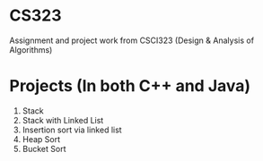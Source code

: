 # CS323
Assignment and project work from CSCI323 (Design &amp; Analysis of Algorithms)

# Projects (In both C++ and Java)
1. Stack
2. Stack with Linked List
3. Insertion sort via linked list
4. Heap Sort
5. Bucket Sort
